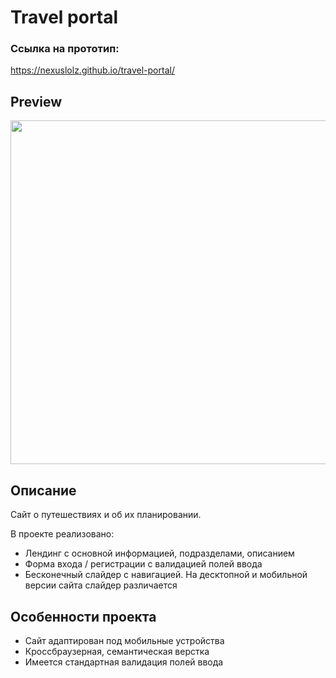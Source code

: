 # Travel portal

### Ссылка на прототип:
https://nexuslolz.github.io/travel-portal/

## Preview

<img src='img/travel.gif' width='550'>

## Описание

Сайт о путешествиях и об их планировании.

В проекте реализовано:
- Лендинг с основной информацией, подразделами, описанием
- Форма входа / регистрации с валидацией полей ввода
- Бесконечный слайдер с навигацией. На десктопной и мобильной версии сайта слайдер различается

## Особенности проекта

- Сайт адаптирован под мобильные устройства
- Кроссбраузерная, семантическая верстка
- Имеется стандартная валидация полей ввода
